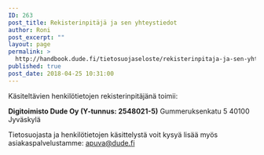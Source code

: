 ```yaml
---
ID: 263
post_title: Rekisterinpitäjä ja sen yhteystiedot
author: Roni
post_excerpt: ""
layout: page
permalink: >
  http://handbook.dude.fi/tietosuojaseloste/rekisterinpitaja-ja-sen-yhteystiedot
published: true
post_date: 2018-04-25 10:31:00
---
```

Käsiteltävien henkilötietojen rekisterinpitäjänä toimii:

<strong>Digitoimisto Dude Oy (Y-tunnus: 2548021-5)</strong>
Gummeruksenkatu 5
40100 Jyväskylä

Tietosuojasta ja henkilötietojen käsittelystä voit kysyä lisää myös asiakaspalvelustamme: <a href="mailto:apuva@dude.fi">apuva@dude.fi</a>